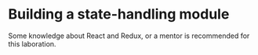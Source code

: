 # Building a state-handling module

Some knowledge about React and Redux, or a mentor is recommended for this laboration.